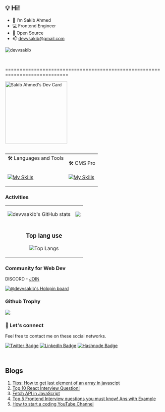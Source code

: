 <!-- # <p align="center">***OFFLINE, GRADUATION TIME. Wish Me LUCK***</p> 2022 12 17 -->
## 💡‍ Hi!

- 👋 I’m Sakib Ahmed
- 💻 Frontend Engineer
- 🧩 Open Source
- 📫 devvsakib@gmail.com
<p align="left"> <img src="https://komarev.com/ghpvc/?username=devvsakib&label=Visitors&color=yellow&style=flat" alt="devvsakib" /></p>
 <br>
 

============================================================================



<a href="https://app.daily.dev/devvsakib">
<img src="https://api.daily.dev/devcards/a709fe2da0104532bac3a421cdec7139.png?r=8lg" width="200" alt="Sakib Ahmed's Dev Card"/>
</a>

<br>
<br>

<table>
  <tr>
<td>
 🛠️ Languages and Tools
<br> <br>
 
[![My Skills](https://skillicons.dev/icons?i=js,ts,html,css,tailwind,styledcomponents,materialui,react,redux,nextjs,firebase,webpack,java,cpp,python,php,mongodb,mysql,django,vscode,bash,git,github&perline=10)](https://skillicons.dev) 
</td>
<td>
 
🛠️ CMS Pro <br> <br>
[![My Skills](https://skillicons.dev/icons?i=wordpress,shopify,joomla&perline=10)](https://skillicons.dev)
 
</td> 
  </tr>
 </table>


### Activities
<table border="0px" align="center"><tr><td>
  <div>
    <p style="margin-bottom:0">
     
  ![devvsakib's GitHub stats](https://github-readme-stats.vercel.app/api?username=devvsakib&show_icons=true&theme=radical)
   
   </p>
  </div>
</td><td>
  
  <img src="https://github-readme-streak-stats.herokuapp.com/?user=devvsakib&show_icons=true&theme=algolia&include_all_commit=true&count_private=true"/> 
  
  </td>
 <tr>
  <td colspan="2" style='text-align="center"'>
       
### <p align="center">Top lang use </p>
   
   <div align="center">

   ![Top Langs](https://github-readme-stats.vercel.app/api/top-langs/?username=devvsakib&layout=compact)  
  
   </div>
  
  </td>
 </tr>
<!-- [Test](https://github.com/devvsakib/github-readme-stats) -->
</table>

### Community for Web Dev
DISCORD - [JOIN](https://discord.com/invite/6XRTeHRxWV)

[![@devvsakib's Holopin board](https://holopin.me/devvsakib)](https://holopin.io/@devvsakib)
 
### Github Trophy
 <div align="left">
  <img src="https://github-profile-trophy.vercel.app/?username=devvsakib&column=6&theme=onedark" align="left"/>
</div>
<br>

### 💬 Let's connect

Feel free to contact me on these social networks.
<div>

[![Twitter Badge](https://img.shields.io/badge/Twitter-1DA1F2?style=for-the-badge&logo=twitter&logoColor=white)](https://twitter.com/devvsakib)
[![LinkedIn Badge](https://img.shields.io/badge/LinkedIn-0077B5?style=for-the-badge&logo=linkedin&logoColor=white)](https://www.linkedin.com/in/devvsakib/)
[![Hashnode Badge](https://img.shields.io/badge/Hashnode-2962FF?style=for-the-badge&logo=hashnode&logoColor=white)](https://hashnode.com/@devvsakib)
</div>
<!---
devvsakib/devvsakib is a ✨ special ✨ repository because its `README.md` (this file) appears on your GitHub profile.
You can click the Preview link to take a look at your changes.
--->
<br>

## Blogs
1. [Tips: How to get last element of an array in javascipt](https://dev.to/devvsakib/tips-how-to-get-last-element-of-an-array-in-javascipt-3k2j)
2. [Top 10 React Interview Question!](https://dev.to/devvsakib/top-10-react-interview-question--584n)
3. [Fetch API in JavaScript](https://dev.to/devvsakib/fetch-api-in-javascript-54o6)
4. [Top 5 Frontend Interview questions you must know! Ans with Example ](https://dev.to/devvsakib/top-5-frontend-interview-questions-you-must-know-ans-with-example-5cnm)
5. [How to start a coding YouTube Channel](http://devvsakib.me/how-to-start-a-coding-youtube-channel)
